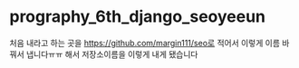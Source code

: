 # prography_6th_django_seoyeeun

처음 내라고 하는 곳을 https://github.com/margin111/seo로 적어서 
이렇게 이름 바꿔서 냅니다ㅠㅠ
해서 저장소이름을 이렇게 내게 됐습니다
